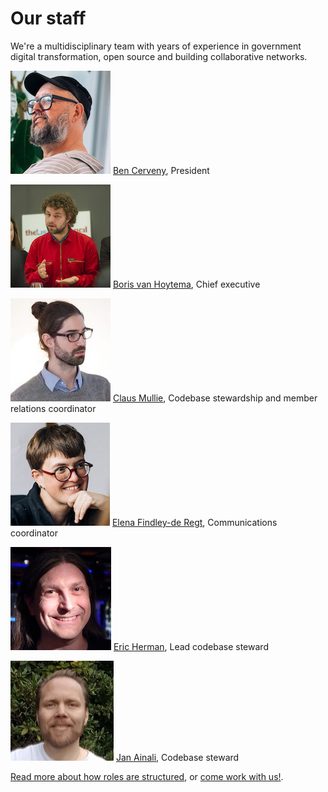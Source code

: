 
# Our staff

We're a multidisciplinary team with years of experience in government digital transformation, open source and building collaborative networks.

![photo of Ben Cervey](../brand-assets/ben.jpg)
[Ben Cerveny](ben-bio.md), President

![photo of Boris van Hoyteam](../brand-assets/boris.png)
[Boris van Hoytema](boris-bio.md), Chief executive

![photo of Claus Mullie](../brand-assets/claus.jpg)
[Claus Mullie](claus-bio.md), Codebase stewardship and member relations coordinator

![photo of Elena Findley-de Regt](../brand-assets/elena-160x165.jpg)
[Elena Findley-de Regt](elena-bio.md), Communications coordinator

![photo of Eric Herman](../brand-assets/eric.jpg)
[Eric Herman](eric-bio.md), Lead codebase steward

![photo of Jan Ainali](../brand-assets/jan.jpg)
[Jan Ainali](jan-bio.md), Codebase steward

[Read more about how roles are structured](https://about.publiccode.net/organization/staff.html), or [come work with us!](../careers/index.md).
